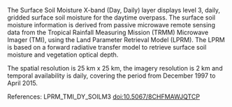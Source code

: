 The Surface Soil Moisture X-band (Day, Daily) layer displays level 3, daily, gridded surface soil moisture for the daytime overpass. The surface soil moisture information is derived from passive microwave remote sensing data from the Tropical Rainfall Measuring Mission (TRMM) Microwave Imager (TMI), using the Land Parameter Retrieval Model (LPRM). The LPRM is based on a forward radiative transfer model to retrieve surface soil moisture and vegetation optical depth.

The spatial resolution is 25 km x 25 km, the imagery resolution is 2 km and temporal availability is daily, covering the period from December 1997 to April 2015.

References: LPRM_TMI_DY_SOILM3 [doi:10.5067/8CHFMAWJQTCP](https://doi.org/10.5067/8CHFMAWJQTCP)